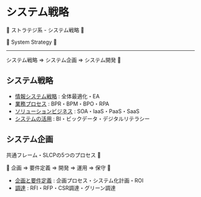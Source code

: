# システム戦略

:dog: ストラテジ系 - システム戦略 :dog:

:dog: System Strategy :dog:

---

システム戦略 => システム企画 => システム開発 :dog:

## システム戦略

- [情報システム戦略](information_system_strategy.md) : 全体最適化・EA
- [業務プロセス](business_process.md) : BPR・BPM・BPO・RPA
- [ソリューションビジネス](solution_business.md) : SOA・IaaS・PaaS・SaaS
- [システムの活用](using_system.md) : BI・ビックデータ・デジタルリテラシー

## システム企画

共通フレーム・SLCPの5つのプロセス :dog:

:dog: 企画 => 要件定義 => 開発 => 運用 => 保守 :dog:

- [企画と要件定義](pr.md) : 企画プロセス・システム化計画・ROI
- [調達](sourcing.md) : RFI・RFP・CSR調達・グリーン調達

